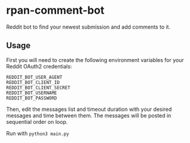 # rpan-comment-bot
Reddit bot to find your newest submission and add comments to it.

## Usage
First you will need to create the following environment variables for your Reddit OAuth2 credentials:
```
REDDIT_BOT_USER_AGENT
REDDIT_BOT_CLIENT_ID
REDDIT_BOT_CLIENT_SECRET
REDDIT_BOT_USERNAME
REDDIT_BOT_PASSWORD
```

Then, edit the messages list and timeout duration with your desired messages and time between them. The messages will be posted in sequential order on loop.

Run with `python3 main.py`
